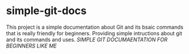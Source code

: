 # simple-git-docs
This project is a simple documentation about Git and its bsaic commands that is really friendly for beginners.
Providing simple intructions about git and its commands and uses.
*SIMPLE GIT DOCUMAENTATION FOR BEGINNERS LIKE ME*
